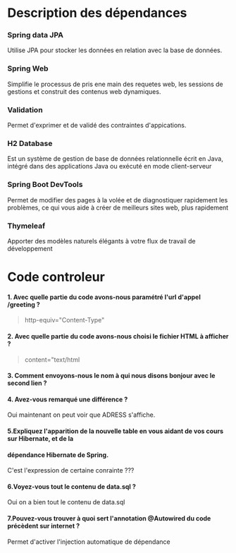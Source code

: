 


# Description des dépendances

### Spring data JPA
Utilise JPA pour stocker les données en relation avec la base de données.

### Spring Web
Simplifie le processus de pris ene main des requetes web, les sessions de gestions et construit des contenus web dynamiques.


### Validation
Permet d'exprimer et de validé des contraintes d'appications.


### H2 Database
Est un système de gestion de base de données relationnelle écrit en Java, intégré dans des applications Java ou exécuté en mode client-serveur


### Spring Boot DevTools
Permet de modifier des pages à la volée et de diagnostiquer rapidement les problèmes, ce qui vous aide à créer de meilleurs sites web, plus rapidement

### Thymeleaf
 Apporter des modèles naturels élégants à votre flux de travail de développement
 
# Code controleur

#### 1. Avec quelle partie du code avons-nous paramétré l'url d'appel /greeting ?
 >http-equiv="Content-Type"

#### 2. Avec quelle partie du code avons-nous choisi le fichier HTML à afficher ?
>content="text/html

#### 3. Comment envoyons-nous le nom à qui nous disons bonjour avec le second lien ?


#### 4. Avez-vous remarqué une différence ?
Oui maintenant on peut voir que ADRESS s'affiche.

#### 5.Expliquez l'apparition de la nouvelle table en vous aidant de vos cours sur Hibernate, et de la
#### dépendance Hibernate de Spring.
C'est l'expression de certaine conrainte ???

#### 6.Voyez-vous tout le contenu de data.sql ?
Oui on a bien tout le contenu de data.sql

#### 7.Pouvez-vous trouver à quoi sert l'annotation @Autowired du code précèdent sur internet ?
Permet d'activer l'injection automatique de dépendance


